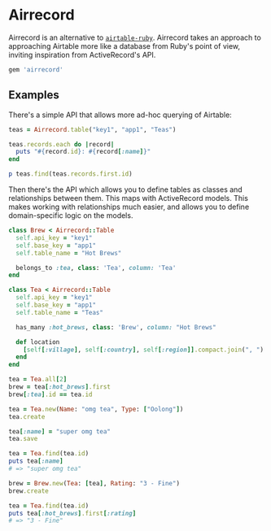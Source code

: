 # Airrecord

Airrecord is an alternative to
[`airtable-ruby`](https://github.com/airtable/airtable-ruby). Airrecord takes an
approach to approaching Airtable more like a database from Ruby's point of view,
inviting inspiration from ActiveRecord's API.

```ruby
gem 'airrecord'
```

## Examples

There's a simple API that allows more ad-hoc querying of Airtable:

```ruby
teas = Airrecord.table("key1", "app1", "Teas")

teas.records.each do |record|
  puts "#{record.id}: #{record[:name]}"
end

p teas.find(teas.records.first.id)
```

Then there's the API which allows you to define tables as classes and
relationships between them. This maps with ActiveRecord models. This makes
working with relationships much easier, and allows you to define domain-specific
logic on the models.

```ruby
class Brew < Airrecord::Table
  self.api_key = "key1"
  self.base_key = "app1"
  self.table_name = "Hot Brews"

  belongs_to :tea, class: 'Tea', column: 'Tea'
end

class Tea < Airrecord::Table
  self.api_key = "key1"
  self.base_key = "app1"
  self.table_name = "Teas"

  has_many :hot_brews, class: 'Brew', column: "Hot Brews"

  def location
    [self[:village], self[:country], self[:region]].compact.join(", ")
  end
end

tea = Tea.all[2]
brew = tea[:hot_brews].first
brew[:tea].id == tea.id

tea = Tea.new(Name: "omg tea", Type: ["Oolong"])
tea.create

tea[:name] = "super omg tea"
tea.save

tea = Tea.find(tea.id)
puts tea[:name]
# => "super omg tea"

brew = Brew.new(Tea: [tea], Rating: "3 - Fine")
brew.create

tea = Tea.find(tea.id)
puts tea[:hot_brews].first[:rating]
# => "3 - Fine"
```

